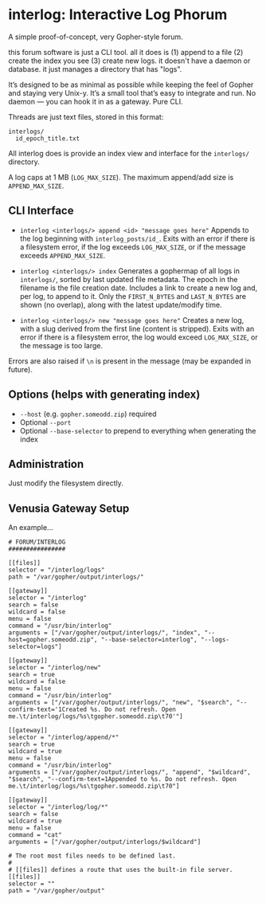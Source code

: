 # interlog: Interactive Log Phorum

A simple proof-of-concept, very Gopher-style forum.

this forum software is just a CLI tool. all it does is (1) append to a file (2) create the index you see (3) create new logs. it doesn't have a daemon or database. it just manages a directory that has "logs".

It’s designed to be as minimal as possible while keeping the feel of Gopher and staying very Unix-y. It’s a small tool that’s easy to integrate and run. No daemon — you can hook it in as a gateway. Pure CLI.

Threads are just text files, stored in this format:

```
interlogs/
  id_epoch_title.txt
```

All interlog does is provide an index view and interface for the `interlogs/` directory.

A log caps at 1 MB (`LOG_MAX_SIZE`).
The maximum append/add size is `APPEND_MAX_SIZE`.

## CLI Interface

* `interlog <interlogs/> append <id> "message goes here"`
  Appends to the log beginning with `interlog_posts/id_`. Exits with an error if there is a filesystem error, if the log exceeds `LOG_MAX_SIZE`, or if the message exceeds `APPEND_MAX_SIZE`.

* `interlog <interlogs/> index`
  Generates a gophermap of all logs in `interlogs/`, sorted by last updated file metadata. The epoch in the filename is the file creation date.
  Includes a link to create a new log and, per log, to append to it.
  Only the `FIRST_N_BYTES` and `LAST_N_BYTES` are shown (no overlap), along with the latest update/modify time.

* `interlog <interlogs/> new "message goes here"`
  Creates a new log, with a slug derived from the first line (content is stripped). Exits with an error if there is a filesystem error, the log would exceed `LOG_MAX_SIZE`, or the message is too large.

Errors are also raised if `\n` is present in the message (may be expanded in future).

## Options (helps with generating index)

* `--host` (e.g. `gopher.someodd.zip`) required
* Optional `--port`
* Optional `--base-selector` to prepend to everything when generating the index

## Administration

Just modify the filesystem directly.

## Venusia Gateway Setup

An example...

```
# FORUM/INTERLOG
################

[[files]]
selector = "/interlog/logs"
path = "/var/gopher/output/interlogs/"

[[gateway]]
selector = "/interlog"
search = false
wildcard = false
menu = false
command = "/usr/bin/interlog"
arguments = ["/var/gopher/output/interlogs/", "index", "--host=gopher.someodd.zip", "--base-selector=interlog", "--logs-selector=logs"]

[[gateway]]
selector = "/interlog/new"
search = true
wildcard = false
menu = false
command = "/usr/bin/interlog"
arguments = ["/var/gopher/output/interlogs/", "new", "$search", "--confirm-text='1Created %s. Do not refresh. Open me.\t/interlog/logs/%s\tgopher.someodd.zip\t70'"]

[[gateway]]
selector = "/interlog/append/*"
search = true
wildcard = true
menu = false
command = "/usr/bin/interlog"
arguments = ["/var/gopher/output/interlogs/", "append", "$wildcard", "$search", "--confirm-text=1Appended to %s. Do not refresh. Open me.\t/interlog/logs/%s\tgopher.someodd.zip\t70"]

[[gateway]]
selector = "/interlog/log/*"
search = false
wildcard = true
menu = false
command = "cat"
arguments = ["/var/gopher/output/interlogs/$wildcard"]

# The root most files needs to be defined last.
#
# [[files]] defines a route that uses the built-in file server.
[[files]]
selector = ""
path = "/var/gopher/output"
```